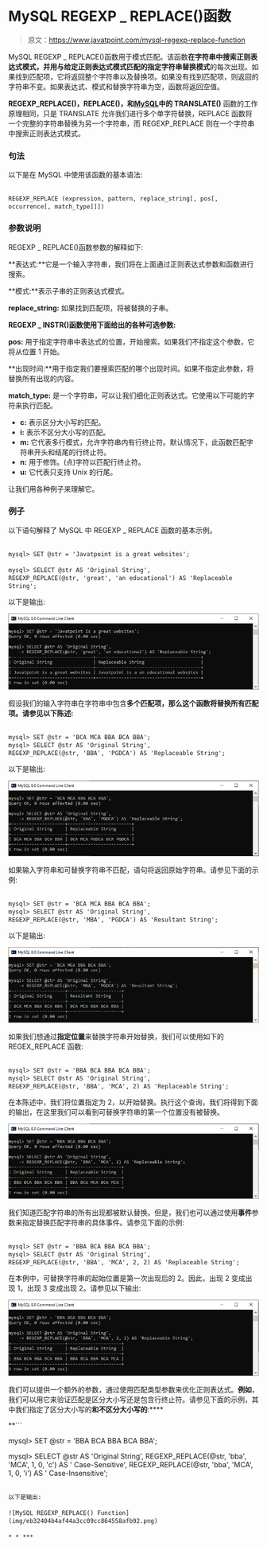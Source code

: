 # MySQL REGEXP _ REPLACE()函数

> 原文：<https://www.javatpoint.com/mysql-regexp-replace-function>

MySQL REGEXP _ REPLACE()函数用于模式匹配。该函数**在字符串中搜索正则表达式模式，并用与给定正则表达式模式匹配的指定字符串替换模式**的每次出现。如果找到匹配项，它将返回整个字符串以及替换项。如果没有找到匹配项，则返回的字符串不变。如果表达式、模式和替换字符串为空，函数将返回空值。

**REGEXP_REPLACE()，REPLACE()，**和**[MySQL](https://www.javatpoint.com/mysql-tutorial)中的 TRANSLATE()** 函数的工作原理相同，只是 TRANSLATE 允许我们进行多个单字符替换，REPLACE 函数将一个完整的字符串替换为另一个字符串，而 REGEXP_REPLACE 则在一个字符串中搜索正则表达式模式。

### 句法

以下是在 MySQL 中使用该函数的基本语法:

```

REGEXP_REPLACE (expression, pattern, replace_string[, pos[, occurrence[, match_type]]])

```

### 参数说明

REGEXP _ REPLACE()函数参数的解释如下:

**表达式:**它是一个输入字符串，我们将在上面通过正则表达式参数和函数进行搜索。

**模式:**表示子串的正则表达式模式。

**replace_string:** 如果找到匹配项，将被替换的子串。

**REGEXP _ INSTR()函数使用下面给出的各种可选参数:**

**pos:** 用于指定字符串中表达式的位置，开始搜索。如果我们不指定这个参数，它将从位置 1 开始。

**出现时间:**用于指定我们要搜索匹配的哪个出现时间。如果不指定此参数，将替换所有出现的内容。

**match_type:** 是一个字符串，可以让我们细化正则表达式。它使用以下可能的字符来执行匹配。

*   **c:** 表示区分大小写的匹配。
*   **i:** 表示不区分大小写的匹配。
*   **m:** 它代表多行模式，允许字符串内有行终止符。默认情况下，此函数匹配字符串开头和结尾的行终止符。
*   **n:** 用于修饰。(点)字符以匹配行终止符。
*   **u:** 它代表只支持 Unix 的行尾。

让我们用各种例子来理解它。

### 例子

以下语句解释了 MySQL 中 REGEXP _ REPLACE 函数的基本示例。

```

mysql> SET @str = 'Javatpoint is a great websites';

mysql> SELECT @str AS 'Original String', 
REGEXP_REPLACE(@str, 'great', 'an educational') AS 'Replaceable String';

```

以下是输出:

![MySQL REGEXP_REPLACE() Function](img/b6ced3df591d274ffb4b37e4d463cfa8.png)

假设我们的输入字符串在字符串中包含**多个匹配项，那么这个函数将替换所有匹配项。请参见以下陈述:**

```

mysql> SET @str = 'BCA MCA BBA BCA BBA';
mysql> SELECT @str AS 'Original String',
REGEXP_REPLACE(@str, 'BBA', 'PGDCA') AS 'Replaceable String';

```

以下是输出:

![MySQL REGEXP_REPLACE() Function](img/2b8197fcb75b65effb30546ab560e5e2.png)

如果输入字符串和可替换字符串不匹配，语句将返回原始字符串。请参见下面的示例:

```

mysql> SET @str = 'BCA MCA BBA BCA BBA';
mysql> SELECT @str AS 'Original String',
REGEXP_REPLACE(@str, 'MBA', 'PGDCA') AS 'Resultant String';

```

以下是输出:

![MySQL REGEXP_REPLACE() Function](img/d5f9626ef6f4265ae5437aa2442f291d.png)

如果我们想通过**指定位置**来替换字符串开始替换，我们可以使用如下的 REGEX_REPLACE 函数:

```

mysql> SET @str = 'BBA BCA BBA BCA BBA';
mysql> SELECT @str AS 'Original String',
REGEXP_REPLACE(@str, 'BBA', 'MCA', 2) AS 'Replaceable String';

```

在本陈述中，我们将位置指定为 2，以开始替换。执行这个查询，我们将得到下面的输出，在这里我们可以看到可替换字符串的第一个位置没有被替换。

![MySQL REGEXP_REPLACE() Function](img/662e4f2c0759f2bd755e75153550c904.png)

我们知道匹配字符串的所有出现都被默认替换。但是，我们也可以通过使用**事件**参数来指定替换匹配字符串的具体事件。请参见下面的示例:

```

mysql> SET @str = 'BBA BCA BBA BCA BBA';
mysql> SELECT @str AS 'Original String',
REGEXP_REPLACE(@str, 'BBA', 'MCA', 2, 2) AS 'Replaceable String';

```

在本例中，可替换字符串的起始位置是第一次出现后的 2。因此，出现 2 变成出现 1，出现 3 变成出现 2。请参见以下输出:

![MySQL REGEXP_REPLACE() Function](img/7bd71eed676b3e618e2d33975f79985f.png)

我们可以提供一个额外的参数，通过使用匹配类型参数来优化正则表达式。**例如**，我们可以用它来验证匹配是区分大小写还是包含行终止符。请参见下面的示例，其中我们指定了区分大小写的**和不区分大小写的**:****

 **```

mysql> SET @str = 'BBA BCA BBA BCA BBA';

mysql> SELECT @str AS 'Original String',
REGEXP_REPLACE(@str, 'bba', 'MCA', 1, 0, 'c') AS ' Case-Sensitive',
REGEXP_REPLACE(@str, 'bba', 'MCA', 1, 0, 'i') AS ' Case-Insensitive';

```

以下是输出:

![MySQL REGEXP_REPLACE() Function](img/eb32404b4af44a3cc09cc864558afb92.png)

* * ***